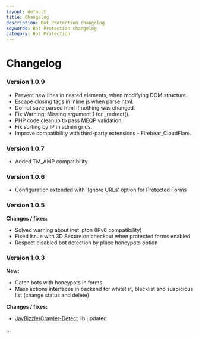 ```yaml
---
layout: default
title: Changelog
description: Bot Protection changelog
keywords: Bot Protection changelog
category: Bot Protection
---
```


# Changelog

### Version 1.0.9

 -  Prevent new lines in nested elements, when modifying DOM structure.
 -  Escape closing tags in inline js when parse html.
 -  Do not save parsed html if nothing was changed.
 -  Fix Warning: Missing argument 1 for _redrect().
 -  PHP code cleanup to pass MEQP validation.
 -  Fix sorting by IP in admin grids.
 -  Improve compatibility with third-party extensions - Firebear_CloudFlare.

### Version 1.0.7

 *  Added TM_AMP compatibility

### Version 1.0.6

 *  Configuration extended with 'Ignore URLs' option for Protected Forms

### Version 1.0.5

**Changes / fixes:**

 *  Solved warning about inet_pton (IPv6 compatibility)
 *  Fixed issue with 3D Secure on checkout when protected forms enabled
 *  Respect disabled bot detection by place honeypots option

### Version 1.0.3

**New:**

 *  Catch bots with honeypots in forms
 *  Mass actions interfaces in backend for whitelist, blacklist and suspicious
    list (change status and delete)

**Changes / fixes:**

 *  [JayBizzle/Crawler-Detect](https://github.com/JayBizzle/Crawler-Detect)
    lib updated

...


